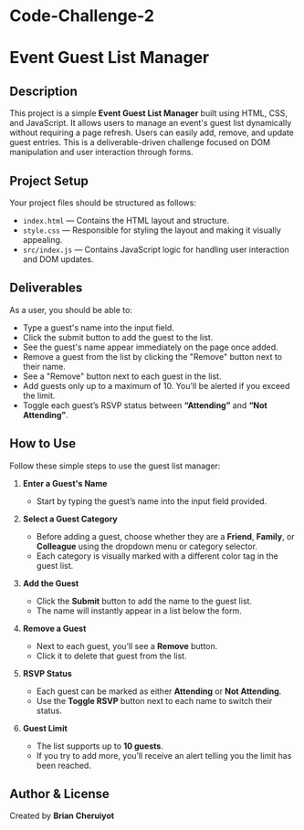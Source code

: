 # Code-Challenge-2
# Event Guest List Manager

## Description
This project is a simple **Event Guest List Manager** built using HTML, CSS, and JavaScript. It allows users to manage an event's guest list dynamically without requiring a page refresh. Users can easily add, remove, and update guest entries. This is a deliverable-driven challenge focused on DOM manipulation and user interaction through forms.

## Project Setup

Your project files should be structured as follows:

- `index.html` — Contains the HTML layout and structure.  
- `style.css` — Responsible for styling the layout and making it visually appealing.  
- `src/index.js` — Contains JavaScript logic for handling user interaction and DOM updates.

## Deliverables

As a user, you should be able to:

- Type a guest's name into the input field.
- Click the submit button to add the guest to the list.
- See the guest's name appear immediately on the page once added.
- Remove a guest from the list by clicking the "Remove" button next to their name.
- See a "Remove" button next to each guest in the list.
- Add guests only up to a maximum of 10. You'll be alerted if you exceed the limit.
- Toggle each guest’s RSVP status between **“Attending”** and **“Not Attending”**.


## How to Use  

Follow these simple steps to use the guest list manager:

1. **Enter a Guest's Name**
   - Start by typing the guest’s name into the input field provided.

2. **Select a Guest Category**
   - Before adding a guest, choose whether they are a **Friend**, **Family**, or **Colleague** using the dropdown menu or category selector.
   - Each category is visually marked with a different color tag in the guest list.

3. **Add the Guest**
   - Click the **Submit** button to add the name to the guest list.
   - The name will instantly appear in a list below the form.

4. **Remove a Guest**
   - Next to each guest, you’ll see a **Remove** button.
   - Click it to delete that guest from the list.

5. **RSVP Status**
   - Each guest can be marked as either **Attending** or **Not Attending**.
   - Use the **Toggle RSVP** button next to each name to switch their status.

6. **Guest Limit**
   - The list supports up to **10 guests**.
   - If you try to add more, you’ll receive an alert telling you the limit has been reached.

## Author & License

Created by **Brian Cheruiyot**

